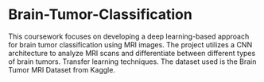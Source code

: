 # Brain-Tumor-Classification
This coursework focuses on developing a deep learning-based approach for brain tumor classification using MRI images. The project utilizes a CNN architecture to analyze MRI scans and differentiate between different types of brain tumors. Transfer learning techniques. The dataset used is the Brain Tumor MRI Dataset from Kaggle.
